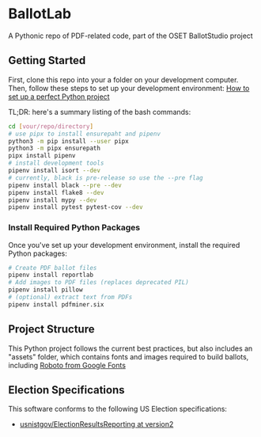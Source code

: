 # BallotLab

A Pythonic repo of PDF-related code, part of the OSET BallotStudio project

## Getting Started

First, clone this repo into your a folder on your development computer. Then, follow these steps to set up your development environment: [How to set up a perfect Python project](https://sourcery.ai/blog/python-best-practices/)

TL;DR: here's a summary listing of the bash commands:

```bash
cd [vour/repo/directory]
# use pipx to install ensurepaht and pipenv
python3 -m pip install --user pipx
python3 -m pipx ensurepath
pipx install pipenv
# install development tools
pipenv install isort --dev
# currently, black is pre-release so use the --pre flag
pipenv install black --pre --dev  
pipenv install flake8 --dev
pipenv install mypy --dev
pipenv install pytest pytest-cov --dev
```

### Install Required Python Packages

Once you've set up your development environment, install the required Python packages:

```bash
# Create PDF ballot files
pipenv install reportlab
# Add images to PDF files (replaces deprecated PIL)
pipenv install pillow
# (optional) extract text from PDFs
pipenv install pdfminer.six
```

## Project Structure

This Python project follows the current best practices, but also includes an "assets" folder, which contains fonts and images required to build ballots, including [Roboto from Google Fonts](https://fonts.google.com/specimen/Roboto)

## Election Specifications

This software conforms to the following US Election specifications:

* [usnistgov/ElectionResultsReporting at version2](https://github.com/usnistgov/ElectionResultsReporting/tree/version2)
